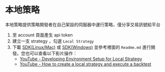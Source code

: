 # 本地策略
本地策略提供策略開發者在自己架設的伺服器中運行策略，僅分享交易訊號給平台

1. 至 account 頁面產生 api token
2. 建立一支 strategy ，勾選 `Local Strategy`
3. 下載 [SDK(Linux/Mac)](https://drive.google.com/open?id=1NVanTME-1roTcjfXwJ1vl_xA6SDVIlzM) 或 [SDK(Windows)](https://drive.google.com/open?id=1nvonyTV-XmMu5IstntRN6eYgX3tu8ulO) 並參考裡面的 `Readme.md` 進行開發。您也可以查看以下影片操作：
   - [YouTube - Developing Environment Setup for Local Strategy](https://www.youtube.com/watch?v=fEnzq7W5pQY)
   - [YouTube - How to create a local strategy and execute a backtest](https://www.youtube.com/watch?v=fOoDe73hmzA)
